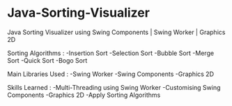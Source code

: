 # Java-Sorting-Visualizer
Java Sorting Visualizer using Swing Components | Swing Worker | Graphics 2D

Sorting Algorithms :
-Insertion Sort
-Selection Sort
-Bubble Sort
-Merge Sort
-Quick Sort
-Bogo Sort

Main Libraries Used :
-Swing Worker
-Swing Components
-Graphics 2D

Skills Learned :
-Multi-Threading using Swing Worker
-Customising Swing Components
-Graphics 2D
-Apply Sorting Algorithms
